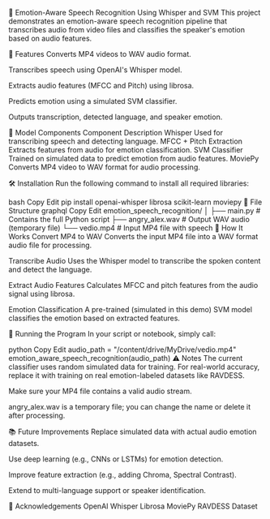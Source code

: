 🎤 Emotion-Aware Speech Recognition Using Whisper and SVM
This project demonstrates an emotion-aware speech recognition pipeline that transcribes audio from video files and classifies the speaker's emotion based on audio features.

📌 Features
Converts MP4 videos to WAV audio format.

Transcribes speech using OpenAI's Whisper model.

Extracts audio features (MFCC and Pitch) using librosa.

Predicts emotion using a simulated SVM classifier.

Outputs transcription, detected language, and speaker emotion.

🧠 Model Components
Component	Description
Whisper	Used for transcribing speech and detecting language.
MFCC + Pitch Extraction	Extracts features from audio for emotion classification.
SVM Classifier	Trained on simulated data to predict emotion from audio features.
MoviePy	Converts MP4 video to WAV format for audio processing.

🛠️ Installation
Run the following command to install all required libraries:

bash
Copy
Edit
pip install openai-whisper librosa scikit-learn moviepy
📁 File Structure
graphql
Copy
Edit
emotion_speech_recognition/
│
├── main.py                         # Contains the full Python script
├── angry_alex.wav                 # Output WAV audio (temporary file)
└── vedio.mp4                      # Input MP4 file with speech
🧪 How It Works
Convert MP4 to WAV
Converts the input MP4 file into a WAV format audio file for processing.

Transcribe Audio
Uses the Whisper model to transcribe the spoken content and detect the language.

Extract Audio Features
Calculates MFCC and pitch features from the audio signal using librosa.

Emotion Classification
A pre-trained (simulated in this demo) SVM model classifies the emotion based on extracted features.

🚀 Running the Program
In your script or notebook, simply call:

python
Copy
Edit
audio_path = "/content/drive/MyDrive/vedio.mp4"
emotion_aware_speech_recognition(audio_path)
⚠️ Notes
The current classifier uses random simulated data for training. For real-world accuracy, replace it with training on real emotion-labeled datasets like RAVDESS.

Make sure your MP4 file contains a valid audio stream.

angry_alex.wav is a temporary file; you can change the name or delete it after processing.

📚 Future Improvements
Replace simulated data with actual audio emotion datasets.

Use deep learning (e.g., CNNs or LSTMs) for emotion detection.

Improve feature extraction (e.g., adding Chroma, Spectral Contrast).

Extend to multi-language support or speaker identification.

🤝 Acknowledgements
OpenAI Whisper
Librosa
MoviePy
RAVDESS Dataset
